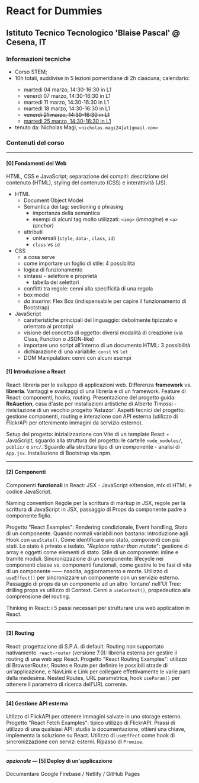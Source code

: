 # React for Dummies
## Istituto Tecnico Tecnologico 'Blaise Pascal' @ Cesena, IT

### Informazioni tecniche
<ul>
<li>Corso STEM;</li>
<li>10h totali, suddivise in 5 lezioni pomeridiane di 2h ciascuna; calendario:</li>
<ul>
    <li>martedì 04 marzo, 14:30-16:30 in L1</li> 
    <li>⁠⁠⁠venerdì 07 marzo, 14:30-16:30 in L1</li> 
    <li>⁠⁠martedì 11 marzo, 14:30-16:30 in L1</li>
    <li>⁠⁠martedì 18 marzo, 14:30-16:30 in L1</li> 
    <li>⁠<del>venerdì 21 marzo, 14:30-16:30 in L1</del></li>
    <li>⁠<ins>martedì 25 marzo, 14:30-16:30 in L1</ins></li>
</ul>
    <li> tenuto da: Nicholas Magi, <code>&lt;nicholas.magi24[at]gmail.com&gt;</code></li>
</ul>

### Contenuti del corso
---
#### [0] Fondamenti del Web
HTML, CSS e JavaScript; separazione dei compiti: descrizione del contenuto (HTML), styling del contenuto (CSS) e interattività (JS).
- HTML
    - Document Object Model
    - Semantica dei tag: sectioning e phrasing
        - importanza della semantica
        - esempi di alcuni tag molto utilizzati: `<img>` (*immagine*) e `<a>` (*anchor*)
    - attributi
        - universali (`style`, `data-`, `class`, `id`) 
        - `class` vs `id`
- CSS
    - a cosa serve
    - come importare un foglio di stile: 4 possibilità
    - logica di funzionamento
    - sintassi - selettore e proprietà
        - tabella dei selettori
    - conflitti tra regole: cenni alla specificità di una regola
    - box model
    - *da inserire*: Flex Box (indispensabile per capire il funzionamento di Bootstrap)
- JavaScript
    - caratteristiche principali del linguaggio: debolmente tipizzato e orientato ai prototipi
    - visione del concetto di oggetto: diversi modalità di creazione (via Class, Function o JSON-like)
    - importare uno script all'interno di un documento HTML: 3 possibilità
    - dichiarazione di una variabile: `const` vs `let`
    - DOM Manipulation: cenni con alcuni esempi

#### [1] Introduzione a React

React: libreria per lo sviluppo di applicazioni web. Differenza **framework** vs. **libreria**. Vantaggi e svantaggi di una libreria e di un framework. Feature di React: componenti, hooks, routing.
Presentazione del progetto guida: **ReAuction**, casa d'aste per installazioni artistiche di Alberto Timossi - rivisitazione di un vecchio progetto 'Astazor'. Aspetti tecnici del progetto: gestione componenti, routing e interazione con API esterna (utilizzo di FlickrAPI per ottenimento immagini da servizio esterno).

Setup del progetto: inizializzazione con Vite di un template React + JavaScript, sguardo alla struttura del progetto: le cartelle `node_modules/`, `public/` e `src/`. Sguardo alla struttura tipo di un componente - analisi di `App.jsx`.
Installazione di Bootstrap via npm.

---
#### [2] Componenti
Componenti **funzionali** in React: JSX - JavaScript eXtension, mix di HTML e codice JavaScript. 

Naming convention Regole per la scrittura di markup in JSX, regole per la scrittura di JavaScript in JSX, passaggio di Props da componente padre a componente figlio. 

Progetto "React Examples": Rendering condizionale, Event handling, Stato di un componente. Quando normali variabili non bastano: introduzione agli Hook con `useState()`. Come identificare uno stato, componenti con più stati. Lo stato è privato e isolato. "_Replace rather than mutate_": gestione di array e oggetti come elementi di stato. Stile di un componente: inline e tramite moduli. Sincronizzazione di un componente: lifecycle nei componenti classe vs. componenti funzionali, come gestire le tre fasi di vita di un componente —— nascita, aggiornamento e morte. Utilizzo di `useEffect()` per sincronizzare un componente con un servizio esterno. Passaggio di props da un componente ad un altro 'lontano' nell'UI Tree: drilling props vs utilizzo di Context. Cenni a `useContext()`, propedeutico alla comprensione del routing.

Thinking in React: i 5 passi necessari per strutturare una web application in React.

---
#### [3] Routing
React: progettazione di S.P.A. di default. Routing non supportato nativamente. `react-router` (versione 7.0): libreria esterna per gestire il routing di una web app React. Progetto "React Routing Examples": utilizzo di BrowserRouter, Routes e Route per definire le possibili strade di un'applicazione, e NavLink e Link per collegare effettivamente le varie parti della medesima. Nested Routes, URL parametrica, hook `useParam()` per ottenere il parametro di ricerca dell'URL corrente.

---
#### [4] Gestione API esterna
Utilzzo di FlickAPI per ottenere immagini salvate in uno storage esterno. Progetto "React Fetch Examples": tipico utilizzo di FlickrAPI. Prassi di utilizzo di una qualsiasi API: studia la documentazione, ottieni una chiave, implementa la soluzione su React. Utilizzo di `useEffect` come hook di sincronizzazione con servizi esterni. Ripasso di `Promise`.

---
#### *opzionale* — [5] Deploy di un'applicazione
Documentare Google Firebase / Netlify / GitHub Pages
